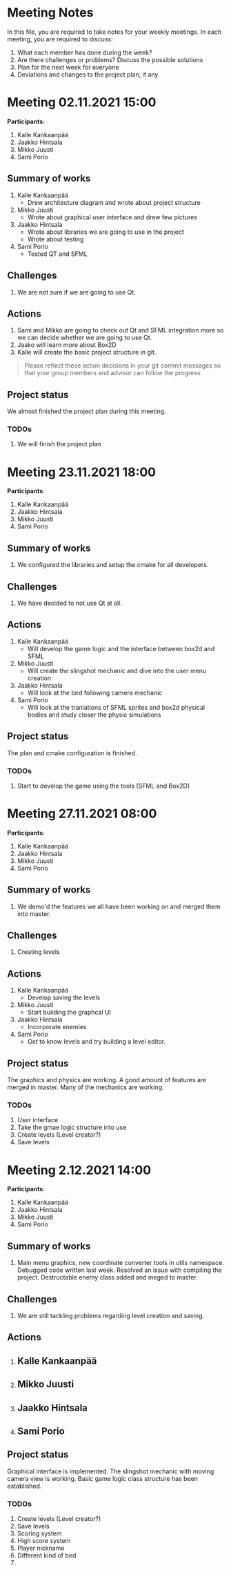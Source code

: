 # Meeting Notes
In this file, you are required to take notes for your weekly meetings. 
In each meeting, you are required to discuss:

1. What each member has done during the week?
2. Are there challenges or problems? Discuss the possible solutions
3. Plan for the next week for everyone
4. Deviations and changes to the project plan, if any


# Meeting 02.11.2021 15:00

**Participants**: 
1. Kalle Kankaanpää
2. Jaakko Hintsala
3. Mikko Juusti
4. Sami Porio

## Summary of works
1. Kalle Kankaanpää
    - Drew architecture diagram and wrote about project structure
2. Mikko Juusti
    - Wrote about graphical user interface and drew few pictures
3. Jaakko Hintsala
    - Wrote about libraries we are going to use in the project
    - Wrote about testing
4. Sami Porio
    - Tested QT and SFML

## Challenges

1. We are not sure if we are going to use Qt.

## Actions
1. Sami and Mikko are going to check out Qt and SFML integration more so we can decide whether we are going to use Qt.
2. Jaako will learn more about Box2D
3. Kalle will create the basic project structure in git.

> Please reflect these action decisions in your git commit messages so that 
> your group members and advisor can follow the progress.

## Project status 
We almost finished the project plan during this meeting.

### TODOs
1. We will finish the project plan





# Meeting 23.11.2021 18:00

**Participants**: 
1. Kalle Kankaanpää
2. Jaakko Hintsala
3. Mikko Juusti
4. Sami Porio

## Summary of works
1. We configured the libraries and setup the cmake for all developers.

## Challenges

1. We have decided to not use Qt at all.

## Actions
1. Kalle Kankaanpää
    - Will develop the game logic and the interface between box2d and SFML
2. Mikko Juusti
    - Will create the slingshot mechanic and dive into the user menu creation
3. Jaakko Hintsala
    - Will look at the bird following camera mechanic
4. Sami Porio
    - Will look at the tranlations of SFML sprites and box2d physical bodies and study closer the physic simulations

## Project status 
The plan and cmake configuration is finished.

### TODOs
1. Start to develop the game using the tools (SFML and Box2D)




# Meeting 27.11.2021 08:00

**Participants**: 
1. Kalle Kankaanpää
2. Jaakko Hintsala
3. Mikko Juusti
4. Sami Porio

## Summary of works
1. We demo'd the features we all have been working on and merged them into master.

## Challenges

1. Creating levels

## Actions
1. Kalle Kankaanpää
    - Develop saving the levels
2. Mikko Juusti
    - Start building the graphcal UI
3. Jaakko Hintsala
    - Incorporate enemies
4. Sami Porio
    - Get to know levels and try building a level editor.

## Project status 
The graphics and physics are working. A good amount of features are merged in master. Many of the mechanics are working.

### TODOs
1. User interface
2. Take the gmae logic structure into use
3. Create levels (Level creator?)
4. Save levels





# Meeting 2.12.2021 14:00

**Participants**: 
1. Kalle Kankaanpää
2. Jaakko Hintsala
3. Mikko Juusti
4. Sami Porio

## Summary of works
1. Main menu graphics, new coordinate converter tools in utils namespace. Debugged code written last week. Resolved an issue with compiling the project. Destructable enemy class added and meged to master.

## Challenges

1. We are still tackling problems regarding level creation and saving.

## Actions
1. Kalle Kankaanpää
    - 
2. Mikko Juusti
    - 
3. Jaakko Hintsala
    - 
4. Sami Porio
    - 

## Project status 
Graphical interface is implemented. The slingshot mechanic with moving camera view is working. Basic game logic class structure has been established.

### TODOs
1. Create levels (Level creator?)
2. Save levels
3. Scoring system
4. High score system
5. Player nickname
6. Different kind of bird
7. 